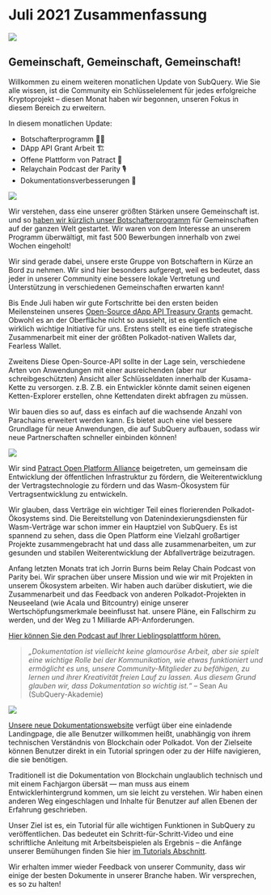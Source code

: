 # Juli 2021 Zusammenfassung

![](https://miro.medium.com/max/1400/1*2z3_9s-SY7dAvfe6xf9IDA.png)

## Gemeinschaft, Gemeinschaft, Gemeinschaft!


Willkommen zu einem weiteren monatlichen Update von SubQuery. Wie Sie alle wissen, ist die Community ein Schlüsselelement für jedes erfolgreiche Kryptoprojekt – diesen Monat haben wir begonnen, unseren Fokus in diesem Bereich zu erweitern.

In diesem monatlichen Update:

-   Botschafterprogramm 👩💼
-   DApp API Grant Arbeit 🏗
-   Offene Plattform von Patract 🌃
-   Relaychain Podcast der Parity 🎙
-   Dokumentationsverbesserungen 📑


![](https://miro.medium.com/max/1400/0*pe3Z3x1lGb_RLa5x)

Wir verstehen, dass eine unserer größten Stärken unsere Gemeinschaft ist. und so [haben wir kürzlich unser Botschafterprogramm](https://subquery.medium.com/introducing-the-subquery-ambassador-program-aa82613ab804) für Gemeinschaften auf der ganzen Welt gestartet. Wir waren von dem Interesse an unserem Programm überwältigt, mit fast 500 Bewerbungen innerhalb von zwei Wochen eingeholt!

Wir sind gerade dabei, unsere erste Gruppe von Botschaftern in Kürze an Bord zu nehmen. Wir sind hier besonders aufgeregt, weil es bedeutet, dass jeder in unserer Community eine bessere lokale Vertretung und Unterstützung in verschiedenen Gemeinschaften erwarten kann!

Bis Ende Juli haben wir gute Fortschritte bei den ersten beiden Meilensteinen unseres [Open-Source dApp API Treasury Grants](https://kusama.polkassembly.io/treasury/95) gemacht. Obwohl es an der Oberfläche nicht so aussieht, ist es eigentlich eine wirklich wichtige Initiative für uns. Erstens stellt es eine tiefe strategische Zusammenarbeit mit einer der größten Polkadot-nativen Wallets dar, Fearless Wallet.

Zweitens Diese Open-Source-API sollte in der Lage sein, verschiedene Arten von Anwendungen mit einer ausreichenden (aber nur schreibgeschützten) Ansicht aller Schlüsseldaten innerhalb der Kusama-Kette zu versorgen. z.B. Z.B. ein Entwickler könnte damit seinen eigenen Ketten-Explorer erstellen, ohne Kettendaten direkt abfragen zu müssen.

Wir bauen dies so auf, dass es einfach auf die wachsende Anzahl von Parachains erweitert werden kann. Es bietet auch eine viel bessere Grundlage für neue Anwendungen, die auf SubQuery aufbauen, sodass wir neue Partnerschaften schneller einbinden können!

![](https://miro.medium.com/max/1400/0*AhM68fyjjSp_2edZ)

Wir sind [Patract Open Platform Alliance](https://subquery.medium.com/subquery-is-joining-the-patract-open-platform-91682c748a57) beigetreten, um gemeinsam die Entwicklung der öffentlichen Infrastruktur zu fördern, die Weiterentwicklung der Vertragstechnologie zu fördern und das Wasm-Ökosystem für Vertragsentwicklung zu entwickeln.

Wir glauben, dass Verträge ein wichtiger Teil eines florierenden Polkadot-Ökosystems sind. Die Bereitstellung von Datenindexierungsdiensten für Wasm-Verträge war schon immer ein Hauptziel von SubQuery. Es ist spannend zu sehen, dass die Open Platform eine Vielzahl großartiger Projekte zusammengebracht hat und dass alle zusammenarbeiten, um zur gesunden und stabilen Weiterentwicklung der Abfallverträge beizutragen.

Anfang letzten Monats trat ich Jorrin Burns beim Relay Chain Podcast von Parity bei. Wir sprachen über unsere Mission und wie wir mit Projekten in unserem Ökosystem arbeiten. Wir haben auch darüber diskutiert, wie die Zusammenarbeit und das Feedback von anderen Polkadot-Projekten in Neuseeland (wie Acala und Bitcountry) einige unserer Wertschöpfungsmerkmale beeinflusst hat. unsere Pläne, ein Fallschirm zu werden, und der Weg zu 1 Milliarde API-Anforderungen.

[Hier können Sie den Podcast auf Ihrer Lieblingsplattform hören.](https://relaychain.fm/35-querying-the-worlds-data-with-subquery)

> _„Dokumentation ist vielleicht keine glamouröse Arbeit, aber sie spielt eine wichtige Rolle bei der Kommunikation, wie etwas funktioniert und ermöglicht es uns, unsere Community-Mitglieder zu befähigen, zu lernen und ihrer Kreativität freien Lauf zu lassen. Aus diesem Grund glauben wir, dass Dokumentation so wichtig ist.“_ – Sean Au (SubQuery-Akademie)

![](https://miro.medium.com/max/1200/0*tvcfXFxHc6shdmAy.gif)

[Unsere neue Dokumentationswebsite](https://doc.subquery.network/) verfügt über eine einladende Landingpage, die alle Benutzer willkommen heißt, unabhängig von ihrem technischen Verständnis von Blockchain oder Polkadot. Von der Zielseite können Benutzer direkt in ein Tutorial springen oder zu der Hilfe navigieren, die sie benötigen.

Traditionell ist die Dokumentation von Blockchain unglaublich technisch und mit einem Fachjargon übersät — man muss aus einem Entwicklerhintergrund kommen, um sie leicht zu verstehen. Wir haben einen anderen Weg eingeschlagen und Inhalte für Benutzer auf allen Ebenen der Erfahrung geschrieben.

Unser Ziel ist es, ein Tutorial für alle wichtigen Funktionen in SubQuery zu veröffentlichen. Das bedeutet ein Schritt-für-Schritt-Video und eine schriftliche Anleitung mit Arbeitsbeispielen als Ergebnis – die Anfänge unserer Bemühungen finden Sie hier [im Tutorials Abschnitt](https://doc.subquery.network/tutorials_examples/howto.html).

Wir erhalten immer wieder Feedback von unserer Community, dass wir einige der besten Dokumente in unserer Branche haben. Wir versprechen, es so zu halten!